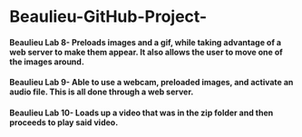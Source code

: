 # Beaulieu-GitHub-Project-
#### Beaulieu Lab 8- Preloads images and a gif, while taking advantage of a web server to make them appear. It also allows the user to move one of the images around.
#### Beaulieu Lab 9- Able to use a webcam, preloaded images, and activate an audio file. This is all done through a web server.
#### Beaulieu Lab 10- Loads up a video that was in the zip folder and then proceeds to play said video.
